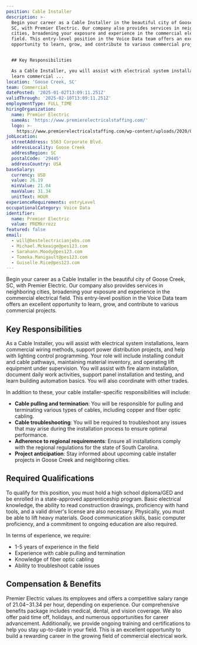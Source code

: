 ```yaml
---
position: Cable Installer
description: >-
  Begin your career as a Cable Installer in the beautiful city of Goose Creek,
  SC, with Premier Electric. Our company also provides services in neighboring
  cities, broadening your exposure and experience in the commercial electrical
  field. This entry-level position in the Voice Data team offers an excellent
  opportunity to learn, grow, and contribute to various commercial projects.


  ## Key Responsibilities

  As a Cable Installer, you will assist with electrical system installations,
  learn commercial ...
location: 'Goose Creek, SC'
team: Commercial
datePosted: '2025-01-02T13:09:11.251Z'
validThrough: '2025-02-10T13:09:11.251Z'
employmentType: FULL_TIME
hiringOrganization:
  name: Premier Electric
  sameAs: 'https://www.premierelectricalstaffing.com/'
  logo: >-
    https://www.premierelectricalstaffing.com/wp-content/uploads/2020/05/Premier-Electrical-Staffing-logo.png
jobLocation:
  streetAddress: 5563 Corporate Blvd.
  addressLocality: Goose Creek
  addressRegion: SC
  postalCode: '29445'
  addressCountry: USA
baseSalary:
  currency: USD
  value: 26.19
  minValue: 21.04
  maxValue: 31.34
  unitText: HOUR
experienceRequirements: entryLevel
occupationalCategory: Voice Data
identifier:
  name: Premier Electric
  value: PREMkrrezz
featured: false
email:
  - will@bestelectricianjobs.com
  - Michael.Mckeaige@pes123.com
  - Sarahann.Moody@pes123.com
  - Tomeka.Manigault@pes123.com
  - Guiselle.Rice@pes123.com
---
```




Begin your career as a Cable Installer in the beautiful city of Goose Creek, SC, with Premier Electric. Our company also provides services in neighboring cities, broadening your exposure and experience in the commercial electrical field. This entry-level position in the Voice Data team offers an excellent opportunity to learn, grow, and contribute to various commercial projects.

## Key Responsibilities
As a Cable Installer, you will assist with electrical system installations, learn commercial wiring methods, support power distribution projects, and help with lighting control programming. Your role will include installing conduit and cable pathways, maintaining material inventory, and operating lift equipment under supervision. You will assist with fire alarm installation, document daily work activities, support panel installation and testing, and learn building automation basics. You will also coordinate with other trades.

In addition to these, your cable installer-specific responsibilities will include:
- **Cable pulling and termination**: You will be responsible for pulling and terminating various types of cables, including copper and fiber optic cabling.
- **Cable troubleshooting**: You will be required to troubleshoot any issues that may arise during the installation process to ensure optimal performance.
- **Adherence to regional requirements**: Ensure all installations comply with the regional regulations for the state of South Carolina.
- **Project anticipation**: Stay informed about upcoming cable installer projects in Goose Creek and neighboring cities.

## Required Qualifications
To qualify for this position, you must hold a high school diploma/GED and be enrolled in a state-approved apprenticeship program. Basic electrical knowledge, the ability to read construction drawings, proficiency with hand tools, and a valid driver's license are also necessary. Physically, you must be able to lift heavy materials. Good communication skills, basic computer proficiency, and a commitment to ongoing education are also required.

In terms of experience, we require:
- 1-5 years of experience in the field
- Experience with cable pulling and termination
- Knowledge of fiber optic cabling
- Ability to troubleshoot cable issues

## Compensation & Benefits
Premier Electric values its employees and offers a competitive salary range of $21.04-$31.34 per hour, depending on experience. Our comprehensive benefits package includes medical, dental, and vision coverage. We also offer paid time off, holidays, and numerous opportunities for career advancement. Additionally, we provide ongoing training and certifications to help you stay up-to-date in your field. This is an excellent opportunity to build a rewarding career in the growing field of commercial electrical work.
